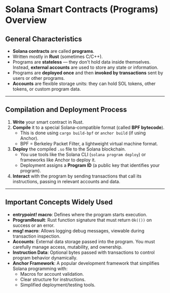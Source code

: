# Solana Smart Contracts (Programs) Overview

## General Characteristics
- **Solana contracts** are called **programs**.
- Written mostly in **Rust** (sometimes C/C++).
- Programs are **stateless** — they don't hold data inside themselves. Instead, **external accounts** are used to store any state or information.
- Programs are **deployed once** and then **invoked by transactions** sent by users or other programs.
- **Accounts** are flexible storage units: they can hold SOL tokens, other tokens, or custom program data.

---

## Compilation and Deployment Process
1. **Write** your smart contract in Rust.
2. **Compile** it to a special Solana-compatible format (called **BPF bytecode**).
   - This is done using `cargo build-bpf` or `anchor build` (if using Anchor).
   - BPF = Berkeley Packet Filter, a lightweight virtual machine format.
3. **Deploy** the compiled `.so` file to the Solana blockchain.
   - You use tools like the Solana CLI (`solana program deploy`) or frameworks like Anchor to deploy it.
   - Deployment assigns a **Program ID** (a public key that identifies your program).
4. **Interact** with the program by sending transactions that call its instructions, passing in relevant accounts and data.

---

## Important Concepts Widely Used
- **entrypoint! macro**: Defines where the program starts execution.
- **ProgramResult**: Rust function signature that must return `Ok(())` on success or an error.
- **msg! macro**: Allows logging debug messages, viewable during transaction inspection.
- **Accounts**: External data storage passed into the program. You must carefully manage access, mutability, and ownership.
- **Instruction Data**: Optional bytes passed with transactions to control program behavior dynamically.
- **Anchor Framework**: A popular development framework that simplifies Solana programming with:
  - Macros for account validation.
  - Clear structure for instructions.
  - Simplified deployment/testing tools.
